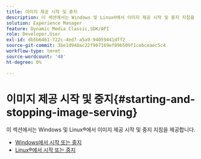 ```yaml
---
title: 이미지 제공 시작 및 중지
description: 이 섹션에서는 Windows 및 Linux®에서 이미지 제공 시작 및 중지 지침을 제공합니다.
solution: Experience Manager
feature: Dynamic Media Classic,SDK/API
role: Developer,User
exl-id: db5b6461-722c-4ed7-a5a9-94059441dff2
source-git-commit: 3be1d948ac22f907169ef09b509f1cebceaec5c4
workflow-type: tm+mt
source-wordcount: '48'
ht-degree: 0%

---
```


# 이미지 제공 시작 및 중지{#starting-and-stopping-image-serving}

이 섹션에서는 Windows 및 Linux®에서 이미지 제공 시작 및 중지 지침을 제공합니다.

* [Windows에서 시작 또는 중지](t-startstop-windows.md)
* [Linux®에서 시작 또는 중지](t-startstop-linux.md)
